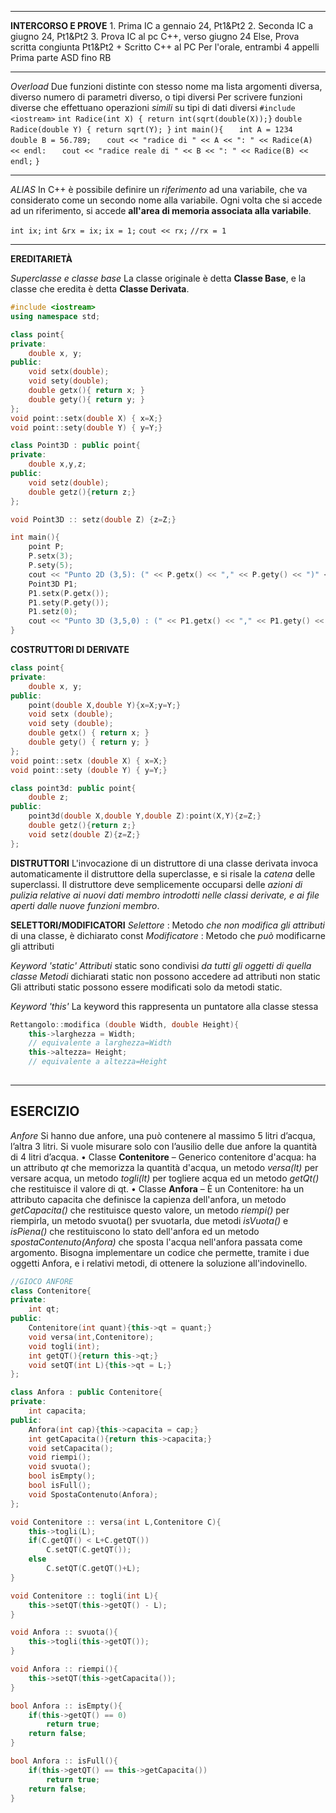 ----------------------------------------------------------------
**INTERCORSO E PROVE**
	1. Prima IC a gennaio 24, Pt1&Pt2
	2. Seconda IC a giugno 24, Pt1&Pt2
	3. Prova IC al pc C++, verso giugno 24
	Else, Prova scritta congiunta Pt1&Pt2 + Scritto C++ al PC
	Per l'orale, entrambi 4 appelli
	Prima parte ASD fino RB
	
------------------------------------------------------------------------

*Overload*
	Due funzioni distinte con stesso nome ma lista argomenti diversa, diverso numero di parametri diverso, o tipi diversi
	Per scrivere funzioni diverse che effettuano operazioni *simili* su tipi di dati diversi
`#include <iostream>`
`int Radice(int X) { return int(sqrt(double(X));}`
`double Radice(double Y) { return sqrt(Y); }`
`int main(){`
`	int A = 1234`
`	double B = 56.789;`
`	cout << "radice di " << A << ": " << Radice(A) << endl:`
`	cout << "radice reale di " << B << ": " << Radice(B) << endl;`
`}`

----------------------------------------

*ALIAS*
	In C++ è possibile definire un *riferimento* ad una variabile, che va considerato come un secondo nome alla variabile.
	Ogni volta che si accede ad un riferimento, si accede **all'area di memoria associata alla variabile**.

`int ix;`
`int &rx = ix;`
`ix = 1;`
`cout << rx;`
`//rx = 1`

------------------------------------------------------------------
**EREDITARIETÀ**

*Superclasse e classe base*
	La classe originale è detta **Classe Base**, e la classe che eredita è detta **Classe Derivata**.
```C++
#include <iostream>
using namespace std;

class point{
private:
	double x, y;
public:
	void setx(double);
	void sety(double);
	double getx(){ return x; }
	double gety(){ return y; }
};
void point::setx(double X) { x=X;}
void point::sety(double Y) { y=Y;}

class Point3D : public point{
private:
	double x,y,z;
public:
	void setz(double);
	double getz(){return z;}
};

void Point3D :: setz(double Z) {z=Z;}

int main(){
	point P;
	P.setx(3);
	P.sety(5);
	cout << "Punto 2D (3,5): (" << P.getx() << "," << P.gety() << ")" << endl;
	Point3D P1;
	P1.setx(P.getx());
	P1.sety(P.gety());
	P1.setz(0);
	cout << "Punto 3D (3,5,0) : (" << P1.getx() << "," << P1.gety() << "," << P1.getz() << ")" << endl;
}
```

**COSTRUTTORI DI DERIVATE**
```C++
class point{
private:
	double x, y;
public:
	point(double X,double Y){x=X;y=Y;}
	void setx (double);
	void sety (double);
	double getx() { return x; }
	double gety() { return y; }
};
void point::setx (double X) { x=X;}
void point::sety (double Y) { y=Y;}

class point3d: public point{
	double z;
public:
	point3d(double X,double Y,double Z):point(X,Y){z=Z;}
	double getz(){return z;}
	void setz(double Z){z=Z;}
};
```

**DISTRUTTORI**
	L'invocazione di un distruttore di una classe derivata invoca automaticamente il distruttore della superclasse, e si risale la *catena* delle superclassi. 
	Il distruttore deve semplicemente occuparsi delle *azioni di pulizia relative ai nuovi dati membro introdotti nelle classi derivate, e ai file aperti dalle nuove funzioni membro*.

**SELETTORI/MODIFICATORI**
	*Selettore* : Metodo *che non modifica gli attributi* di una classe, è dichiarato const
	*Modificatore* : Metodo che *può* modificarne gli attributi

*Keyword 'static'*
	*Attributi* static sono condivisi *da tutti gli oggetti di quella classe*
	*Metodi* dichiarati static non possono accedere ad attributi non static
	Gli attributi static possono essere modificati solo da metodi static.

*Keyword 'this'*
	La keyword this rappresenta un puntatore alla classe stessa
```C++
Rettangolo::modifica (double Width, double Height){
	this->larghezza = Width;
	// equivalente a larghezza=Width
	this->altezza= Height;
	// equivalente a altezza=Height
	
```

-------------------------------------------------------------------

**ESERCIZIO**
---
*Anfore*
	Si hanno due anfore, una può contenere al massimo 5 litri d’acqua, l’altra 3 litri.
	Si vuole misurare solo con l’ausilio delle due anfore la quantità di 4 litri d’acqua. 
		• Classe **Contenitore** – Generico contenitore d'acqua:
			ha un attributo *qt* che memorizza la quantità d'acqua, un metodo *versa(lt)* per versare acqua, un metodo *togli(lt)* per togliere acqua ed un metodo *getQt()* che restituisce il valore di qt.
		• Classe **Anfora** – È un Contenitore:
			ha un attributo capacita che definisce la capienza dell'anfora, un metodo *getCapacita()* che restituisce questo valore, un metodo *riempi()* per riempirla, un metodo svuota() per svuotarla, due metodi *isVuota()* e *isPiena()* che restituiscono lo stato dell'anfora ed un metodo *spostaContenuto(Anfora)* che sposta l'acqua nell'anfora passata come argomento.
	Bisogna implementare un codice che permette, tramite i due oggetti Anfora, e i relativi metodi, di ottenere la soluzione all'indovinello.

```C++
//GIOCO ANFORE
class Contenitore{
private:
	int qt;
public:
	Contenitore(int quant){this->qt = quant;}
	void versa(int,Contenitore);
	void togli(int);
	int getQT(){return this->qt;}
	void setQT(int L){this->qt = L;}
};

class Anfora : public Contenitore{
private:
	int capacita;
public:
	Anfora(int cap){this->capacita = cap;}
	int getCapacita(){return this->capacita;}
	void setCapacita();
	void riempi();
	void svuota();
	bool isEmpty();
	bool isFull();
	void SpostaContenuto(Anfora);
};

void Contenitore :: versa(int L,Contenitore C){
	this->togli(L);
	if(C.getQT() < L+C.getQT())
		C.setQT(C.getQT());
	else
		C.setQT(C.getQT()+L);
}

void Contenitore :: togli(int L){
	this->setQT(this->getQT() - L);
}

void Anfora :: svuota(){
	this->togli(this->getQT());
}

void Anfora :: riempi(){
	this->setQT(this->getCapacita());
}

bool Anfora :: isEmpty(){
	if(this->getQT() == 0)
		return true;
	return false;
}

bool Anfora :: isFull(){
	if(this->getQT() == this->getCapacita())
		return true;
	return false;
}
```